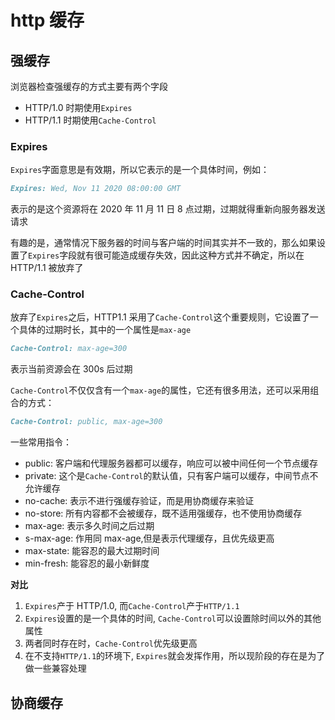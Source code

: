 # http 缓存

## 强缓存

浏览器检查强缓存的方式主要有两个字段

- HTTP/1.0 时期使用`Expires`
- HTTP/1.1 时期使用`Cache-Control`

### Expires

`Expires`字面意思是有效期，所以它表示的是一个具体时间，例如：

```md
Expires: Wed, Nov 11 2020 08:00:00 GMT
```

表示的是这个资源将在 2020 年 11 月 11 日 8 点过期，过期就得重新向服务器发送请求

有趣的是，通常情况下服务器的时间与客户端的时间其实并不一致的，那么如果设置了`Expires`字段就有很可能造成缓存失效，因此这种方式并不确定，所以在 HTTP/1.1 被放弃了

### Cache-Control

放弃了`Expires`之后，HTTP1.1 采用了`Cache-Control`这个重要规则，它设置了一个具体的过期时长，其中的一个属性是`max-age`

```md
Cache-Control: max-age=300
```

表示当前资源会在 300s 后过期

`Cache-Control`不仅仅含有一个`max-age`的属性，它还有很多用法，还可以采用组合的方式：

```md
Cache-Control: public, max-age=300
```

一些常用指令：

- public: 客户端和代理服务器都可以缓存，响应可以被中间任何一个节点缓存
- private: 这个是`Cache-Control`的默认值，只有客户端可以缓存，中间节点不允许缓存
- no-cache: 表示不进行强缓存验证，而是用协商缓存来验证
- no-store: 所有内容都不会被缓存，既不适用强缓存，也不使用协商缓存
- max-age: 表示多久时间之后过期
- s-max-age: 作用同 max-age,但是表示代理缓存，且优先级更高
- max-state: 能容忍的最大过期时间
- min-fresh: 能容忍的最小新鲜度

**对比**

1. `Expires`产于 HTTP/1.0, 而`Cache-Control`产于`HTTP/1.1`
2. `Expires`设置的是一个具体的时间, `Cache-Control`可以设置除时间以外的其他属性
3. 两者同时存在时，`Cache-Control`优先级更高
4. 在不支持`HTTP/1.1`的环境下, `Expires`就会发挥作用，所以现阶段的存在是为了做一些兼容处理

## 协商缓存
